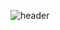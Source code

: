 ![header](https://capsule-render.vercel.app/api?type=wave&color=gradient&text=Sandy's%20Github&height=200&textBg=true)
